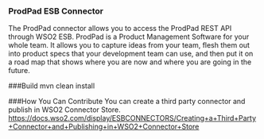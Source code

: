 ### ProdPad ESB Connector
The ProdPad connector allows you to access the ProdPad REST API through WSO2 ESB. ProdPad is a Product Management Software for your whole team. It allows you to capture ideas from your team, flesh them out into product specs that your development team can use, and then put it on a road map that shows where you are now and where you are going in the future.

###Build
mvn clean install

###How You Can Contribute
You can create a third party connector and publish in WSO2 Connector Store.
https://docs.wso2.com/display/ESBCONNECTORS/Creating+a+Third+Party+Connector+and+Publishing+in+WSO2+Connector+Store
